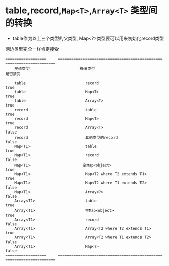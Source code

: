 # table,record,`Map<T>`,`Array<T>` 类型间的转换

* table作为以上三个类型的父类型, Map<?>类型要可以用来初始化record类型

两边类型完全一样肯定接受

    ==================     ==============================================  ======================
        左值类型                      右值类型                                 是否接受

        table                          record                                   true
        table                          Map<T>                                   true
        table                          Array<T>                                 true
        record                         table                                    true
        record                         Map<T>                                   true
        record                         Array<T>                                 false
        record                         其他类型的record                          false
        Map<T1>                        table                                    true
        Map<T1>                        record                                   false
        Map<T1>                       空Map<object>                             true
        Map<T1>                        Map<T2 where T2 extends T1>              true
        Map<T1>                        Map<T2 where T1 extends T2>              false
        Map<T1>                        Array<?>                                 false
        Array<T1>                      table                                    true
        Array<T1>                      空Map<object>                            true
        Array<T1>                      record                                   false
        Array<T1>                      Array<T2 where T2 extends T1>            true
        Array<T1>                      Array<T2 where T1 extends T2>            false
        Array<T1>                      Map<?>                                   false
    ==================     ==============================================  ======================
